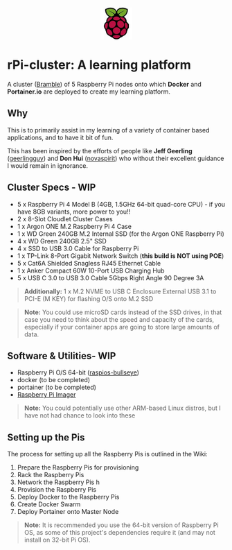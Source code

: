 <p align="center"><img src="https://raw.githubusercontent.com/hakshark/rPi-cluster/master/images-icons/pi-logo.jpg" height="73" alt="Raspberry Pi Logo" /></p>

# rPi-cluster: A learning platform

A cluster ([Bramble](http://elinux.org/Bramble)) of 5 Raspberry Pi nodes onto which **Docker** and **Portainer.io** are deployed to create my learning platform.

## Why

This is to primarily assist in my learning of a variety of container based applications, and to have it bit of fun. 

This has been inspired by the efforts of people like **Jeff Geerling** ([geerlingguy](https://github.com/geerlingguy)) and **Don Hui** ([novaspirit](https://github.com/novaspirit)) who without their excellent guidance I would remain in ignorance.

## Cluster Specs - WIP

  - 5 x Raspberry Pi 4 Model B (4GB, 1.5GHz 64-bit quad-core CPU) - if you have 8GB variants, more power to you!!
  - 2 x 8-Slot Cloudlet Cluster Cases
  - 1 x Argon ONE M.2 Raspberry Pi 4 Case
  - 1 x WD Green 240GB M.2 Internal SSD (for the Argon ONE Raspberry Pi)
  - 4 x WD Green 240GB 2.5" SSD
  - 4 x SSD to USB 3.0 Cable for Raspberry Pi
  - 1 x TP-Link 8-Port Gigabit Network Switch (**this build is NOT using POE**)
  - 5 x Cat6A Shielded Snagless RJ45 Ethernet Cable
  - 1 x Anker Compact 60W 10-Port USB Charging Hub
  - 5 x USB C 3.0 to USB 3.0 Cable 5Gbps Right Angle 90 Degree 3A

>**Additionally:** 1 x M.2 NVME to USB C Enclosure External USB 3.1 to PCI-E (M KEY) for flashing O/S onto M.2 SSD  

>**Note:** You could use microSD cards instead of the SSD drives, in that case you need to think about the speed and capacity of the cards, especially if your container apps are going to store large amounts of data.

## Software & Utilities- WIP

  - Raspberry Pi O/S 64-bit ([raspios-bullseye](https://downloads.raspberrypi.org/raspios_arm64/images/))
  - docker (to be completed)
  - portainer (to be completed)
  - [Raspberry Pi Imager](https://www.raspberrypi.com/software/)

>**Note:** You could potentially use other ARM-based Linux distros, but I have not had chance to look into these

## Setting up the Pis

The process for setting up all the Raspberry Pis is outlined in the Wiki:

  1. Prepare the Raspberry Pis for provisioning
  1. Rack the Raspberry Pis 
  1. Network the Raspberry Pis h
  1. Provision the Raspberry Pis
  1. Deploy Docker to the Raspberry Pis
  1. Create Docker Swarm
  1. Deploy Portainer onto Master Node

>**Note:** It is recommended you use the 64-bit version of Raspberry Pi OS, as some of this project's dependencies require it (and may not install on 32-bit Pi OS).
